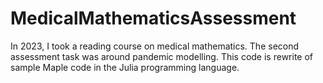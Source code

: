 # MedicalMathematicsAssessment
 In 2023, I took a reading course on medical mathematics. The second assessment task was around pandemic modelling. This code is rewrite of sample Maple code in the Julia programming language. 
